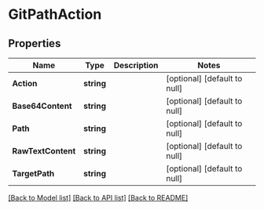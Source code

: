 # GitPathAction

## Properties
Name | Type | Description | Notes
------------ | ------------- | ------------- | -------------
**Action** | **string** |  | [optional] [default to null]
**Base64Content** | **string** |  | [optional] [default to null]
**Path** | **string** |  | [optional] [default to null]
**RawTextContent** | **string** |  | [optional] [default to null]
**TargetPath** | **string** |  | [optional] [default to null]

[[Back to Model list]](../README.md#documentation-for-models) [[Back to API list]](../README.md#documentation-for-api-endpoints) [[Back to README]](../README.md)


